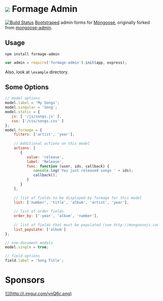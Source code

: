 ![](http://i.imgur.com/9vVHCPY.png) Formage Admin
=============
[![Build Status](https://travis-ci.org/Freakachoo/formage-admin.svg)](https://travis-ci.org/Freakachoo/formage-admin)
[Bootstraped](http://twitter.github.com/bootstrap/) admin forms for [Mongoose](http://mongoosejs.com/),
originally forked from [mongoose-admin](https://github.com/marccampbell/mongoose-admin).

Usage
-----
`npm install formage-admin`

```javascript
var admin = require('formage-admin').init(app, express);
```

Also, look at `\example` directory.

Some Options
------------
```javascript
// model options
model.label = 'My Songs';
model.singular = 'Song';
model.static = {
   js: [ '/js/songs.js' ],
   css: ['/css/songs.css' ]
};
model.formage = {
    filters: ['artist', 'year'],
    
    // Additional actions on this model
    actions: [
       {
          value: 'release',
          label: 'Release',
          func: function (user, ids, callback) {
             console.log('You just released songs ' + ids);
             callback();
          }
       }
    ],
    
    // list of fields to be displayed by formage for this model
    list: ['number', 'title', 'album', 'artist', 'year'],
    
    // list of order fields
    order_by: ['-year', 'album', 'number'],
    
    // list of fields that must be populated (see http://mongoosejs.com/docs/api.html#document_Document-populate)
    list_populate: ['album']
};

// one-document models
model.single = true;

// field options
field.label = 'Song Title';
```

Sponsors
========
<a id="stormlogo" href="http://www.jetbrains.com/webstorm/" alt="Smart IDE for web development with HTML Editor, CSS &amp; JavaScript support" title="Smart IDE for web development with HTML Editor, CSS &amp; JavaScript support">
  ![](http://i.imgur.com/ynQ6c.png)
</a>
